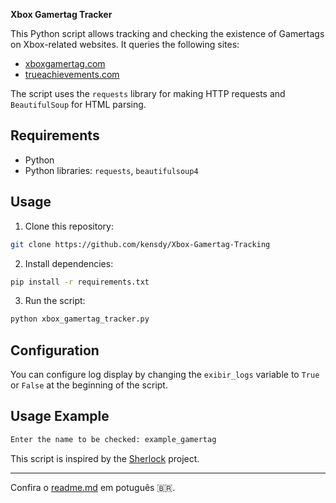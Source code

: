 **Xbox Gamertag Tracker**

This Python script allows tracking and checking the existence of Gamertags on Xbox-related websites. It queries the following sites:

- [xboxgamertag.com](https://xboxgamertag.com/)
- [trueachievements.com](https://www.trueachievements.com/)

The script uses the `requests` library for making HTTP requests and `BeautifulSoup` for HTML parsing.

## Requirements

- Python
- Python libraries: `requests`, `beautifulsoup4`

## Usage

1. Clone this repository:

```bash
git clone https://github.com/kensdy/Xbox-Gamertag-Tracking
```

2. Install dependencies:

```bash
pip install -r requirements.txt
```

3. Run the script:

```bash
python xbox_gamertag_tracker.py
```

## Configuration

You can configure log display by changing the `exibir_logs` variable to `True` or `False` at the beginning of the script.

## Usage Example

```bash
Enter the name to be checked: example_gamertag
```

This script is inspired by the [Sherlock](https://github.com/sherlock-project/sherlock) project.

---

Confira o [readme.md](https://github.com/kensdy/Xbox-Gamertag-Tracking/blob/main/PT-BR_README.md) em potuguês 🇧🇷.
